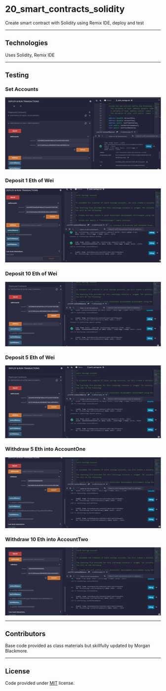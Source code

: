 # 20_smart_contracts_solidity
Create smart contract with Solidity using Remix IDE, deploy and test

---

## Technologies  
Uses Solidity, Remix IDE

---  

## Testing

### Set Accounts  
![Set Accounts](Execution_Results/set_accounts.png)  
  
### Deposit 1 Eth of Wei  
![Deposit 1 Eth](Execution_Results/deposit_1_eth.png)  
  
### Deposit 10 Eth of Wei  
![Deposit 10 Eth](Execution_Results/deposit_10_eth.png)  
  
### Deposit 5 Eth of Wei  
![Deposit 5 Eth](Execution_Results/deposit_5_eth.png)  
  
### Withdraw 5 Eth into AccountOne  
![Withdraw 5 Eth](Execution_Results/withdraw_5_eth_acct1.png)  
  
### Withdraw 10 Eth into AccountTwo  
![Withdraw 10 Eth](Execution_Results/withdraw_10_eth_acct2.png)  

---  

## Contributors  
Base code provided as class materials but skillfully updated by Morgan Blackmore.  

---  

## License  
Code provided under [MIT](https://mit-license.org/) license.
